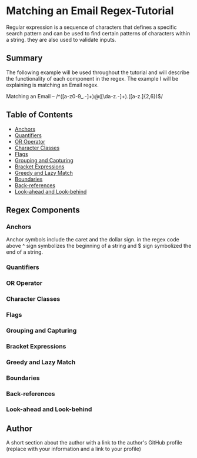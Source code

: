 # Matching an Email Regex-Tutorial

Regular expression is a sequence of characters that defines a specific search pattern and can be used to find certain patterns of characters within a string. they are also used to validate inputs. 

## Summary

The following example will be used throughout the tutorial and will describe the functionality of each component in the regex. The example I will be explaining is matching an Email regex.

Matching an Email – /^([a-z0-9_\.-]+)@([\da-z\.-]+)\.([a-z\.]{2,6})$/




## Table of Contents

- [Anchors](#anchors)
- [Quantifiers](#quantifiers)
- [OR Operator](#or-operator)
- [Character Classes](#character-classes)
- [Flags](#flags)
- [Grouping and Capturing](#grouping-and-capturing)
- [Bracket Expressions](#bracket-expressions)
- [Greedy and Lazy Match](#greedy-and-lazy-match)
- [Boundaries](#boundaries)
- [Back-references](#back-references)
- [Look-ahead and Look-behind](#look-ahead-and-look-behind)

## Regex Components

### Anchors
Anchor symbols include the caret and the dollar sign. in the regex code above ^ sign symbolizes the beginning of a string and $ sign symbolized the end of a string.
### Quantifiers

### OR Operator

### Character Classes

### Flags

### Grouping and Capturing

### Bracket Expressions

### Greedy and Lazy Match

### Boundaries

### Back-references

### Look-ahead and Look-behind

## Author

A short section about the author with a link to the author's GitHub profile (replace with your information and a link to your profile)
